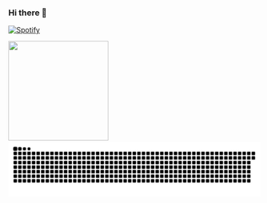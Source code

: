 ### Hi there 👋

<!--
**Silent-Watcher/silent-watcher** is a ✨ _special_ ✨ repository because its `README.md` (this file) appears on your GitHub profile.

Here are some ideas to get you started:

- 🔭 I’m currently working on ...
- 🌱 I’m currently learning ...
- 👯 I’m looking to collaborate on ...
- 🤔 I’m looking for help with ...
- 💬 Ask me about ...
- 📫 How to reach me: ...
- 😄 Pronouns: ...
- ⚡ Fun fact: ...
-->
<!-- <img src="https://iili.io/HNZFoQV.gif" width="200" height="200"> -->

[![Spotify](https://novatorem.bgstatic.vercel.app/api/spotify)](https://open.spotify.com/artist/6hyCmqlpgEhkMKKr65sFgI)
<!--[![HNZFoQV.gif](https://iili.io/HNZFoQV.gif)](https://freeimage.host/)-->
<a href="#"><img src="https://iili.io/HNZFoQV.gif" width="200" height="200"> </a>
![Snake animation](https://github.com/silent-watcher/silent-watcher/blob/output/github-contribution-grid-snake.svg)
